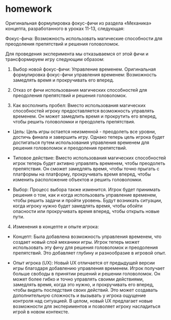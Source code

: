 # homework
Оригинальная формулировка фокус-фичи из раздела «Механика» концепта, разработанного в уроках 11-13, следующая:

Фокус-фича: Возможность использовать магические способности для преодоления препятствий и решения головоломок.

Для проведения эксперимента мы отказываемся от этой фичи и трансформируем игру следующим образом:

1. Выбор новой фокус-фичи: Управление временем.
Оригинальная формулировка фокус-фичи управления временем: Возможность замедлять время и прокручивать его вперед.

2. Отказ от фичи использования магических способностей для преодоления препятствий и решения головоломок.

3. Как восполнить пробел:
Вместо использования магических способностей игроку предоставляется возможность управлять временем. Он может замедлить время и прокрутить его вперед, чтобы решить головоломки и преодолеть препятствия.

- Цель: Цель игры остается неизменной - преодолеть все уровни, достичь финала и завершить игру. Однако теперь цель игрока будет достигаться путем использования управления временем для решения головоломок и преодоления препятствий.

- Типовое действие: Вместо использования магических способностей игрок теперь будет активно управлять временем, чтобы преодолеть препятствия. Он сможет замедлять время, чтобы точно прыгать с платформы на платформу, прокручивать время вперед, чтобы изменить расположение объектов и решить головоломки.

- Выбор: Процесс выбора также изменится. Игрок будет принимать решения о том, как и когда использовать управление временем, чтобы решить задачи и пройти уровень. Будут возникать ситуации, когда игроку нужно будет замедлять время, чтобы обойти опасности или прокручивать время вперед, чтобы открыть новые пути.

4. Изменения в концепте и опыте игрока:

- Концепт: Была добавлена возможность управления временем, что создает новый слой механики игры. Игрок теперь может использовать эту фичу для решения головоломок и преодоления препятствий. Это добавляет глубину и разнообразие в игровой опыт.

- Опыт игрока (UX): Новый UX отличается от предыдущей версии игры благодаря добавлению управления временем. Игрок получает больше свободы в принятии решений и решении головоломок. Он может более гибко и точно управлять своими действиями, замедлять время, когда это нужно, и прокручивать его вперед, чтобы видеть последствия своих действий. Это может создавать дополнительную сложность и вызывать у игрока ощущение контроля над ситуацией. В целом, новый UX предлагает новые возможности для экспериментов и позволяет игроку насладиться игрой в новом контексте.

